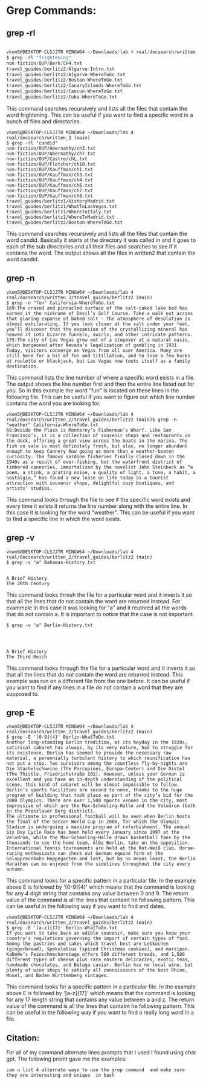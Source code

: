 # **Grep Commands:** 

## grep -rl 

``` c red

vkom5@DESKTOP-CL5JJTR MINGW64 ~/Downloads/lab 4 real/docsearch/written_2 (main)
$ grep -rl "frightening"
non-fiction/OUP/Berk/CH4.txt
travel_guides/berlitz2/Algarve-Intro.txt
travel_guides/berlitz2/Algarve-WhereToGo.txt
travel_guides/berlitz2/Boston-WhereToGo.txt
travel_guides/berlitz2/CanaryIslands-WhereToGo.txt
travel_guides/berlitz2/Cancun-WhereToGo.txt
travel_guides/berlitz2/Cuba-WhereToGo.txt
```
This command searches recursively and lists all the files that contain the word frightening. This can be useful if you want to find a specific word in a bunch of files and directories. 

```
vkom5@DESKTOP-CL5JJTR MINGW64 ~/Downloads/lab 4 real/docsearch/written_2 (main)
$ grep -rl "candid"
non-fiction/OUP/Abernathy/ch3.txt
non-fiction/OUP/Abernathy/ch7.txt
non-fiction/OUP/Castro/chL.txt
non-fiction/OUP/Fletcher/ch10.txt
non-fiction/OUP/Kauffman/ch1.txt
non-fiction/OUP/Kauffman/ch3.txt
non-fiction/OUP/Kauffman/ch4.txt
non-fiction/OUP/Kauffman/ch6.txt
non-fiction/OUP/Kauffman/ch7.txt
non-fiction/OUP/Kauffman/ch8.txt
travel_guides/berlitz1/HistoryMadrid.txt
travel_guides/berlitz1/WhatToLasVegas.txt
travel_guides/berlitz1/WhereToItaly.txt
travel_guides/berlitz1/WhereToMadrid.txt
travel_guides/berlitz2/Boston-WhereToGo.txt
```
This command searches recursively and lists all the files that contain the word candid. Basically it starts at the directory it was called in and it goes to each of the sub directories and all their files and searches to see if it contains the word. The output shows all the files in written2 that contain the word candid. 

## grep -n

```
vkom5@DESKTOP-CL5JJTR MINGW64 ~/Downloads/lab 4 real/docsearch/written_2/travel_guides/berlitz2 (main)
$ grep -n "fun" California-WhereToGo.txt
169:The crazed and pinnacled surface of the salt-caked lake bed has earned it the nickname of Devil’s Golf Course. Take a walk out across that glaring expanse of baked salt — the atmosphere of desolation is almost exhilarating. If you look closer at the salt under your feet, you’ll discover that the expansion of the crystallizing mineral has heaved it into bizarre funnels, swirls, and other intricate patterns.
175:The city of Las Vegas grew out of a stopover at a natural oasis, which burgeoned after Nevada’s legalization of gambling in 1931. Today, visitors converge on Vegas from all over America. Many are still here for a bit of fun and titillation, and to lose a few bucks at roulette or blackjack, but Las Vegas now touts itself as a family destination.
```
This command lists the line number of where a specific word exists in a file. The output shows the line number first and then the entire line listed out for you. So in this example the word "fun" is located on these lines in the following file. This can be useful if you want to figure out which line number contains the word you are looking for. 

```
vkom5@DESKTOP-CL5JJTR MINGW64 ~/Downloads/lab 4 real/docsearch/written_2/travel_guides/berlitz2 (main)$ grep -n "weather" California-WhereToGo.txt
68:Beside the Plaza is Monterey’s Fisherman’s Wharf. Like San Francisco’s, it is a collection of souvenir shops and restaurants on the dock, offering a great view across the boats in the marina. The fish on sale is most definitely fresh, but alas, no longer abundant enough to keep Cannery Row going as more than a weather-beaten curiosity. The famous sardine fisheries finally closed down in the 1940s as a result of over-fishing, but the waterfront district of timbered canneries, immortalized by the novelist John Steinbeck as “a poem, a stink, a grating noise, a quality of light, a tone, a habit, a nostalgia,” has found a new lease on life today as a tourist attraction with souvenir shops, delightful cozy boutiques, and artists’ studios.
```
This command looks through the file to see if the specific word exists and every time it exists it returns the line number along with the entire line. In this case it is looking for the word "weather". This can be useful if you want to find a specific line in which the word exists. 

## grep -v 

```
vkom5@DESKTOP-CL5JJTR MINGW64 ~/Downloads/lab 4 real/docsearch/written_2/travel_guides/berlitz2 (main)
$ grep -v "a" Bahamas-History.txt


A Brief History
The 20th Century

```

This command looks throuh the file for a particular word and it inverts it so that all the lines that do not contain the word are returned instead. For exammple in this case it was looking for "a" and it reutnred all the words that do not contain a. It is important to notice that the case is not important. 

```
$ grep -v "a" Berlin-History.txt 




A Brief History
The Third Reich

```

This command looks through the file for a particular word and it inverts it so that all the lines that do not contain the word are returned instead. This example was run on a different file from the one before. It can be useful if you want to find if any lines in a file do not contain a word that they are supposed to. 

## grep -E
```
vkom5@DESKTOP-CL5JJTR MINGW64 ~/Downloads/lab 4 real/docsearch/written_2/travel_guides/berlitz2 (main)
$ grep -E '[0-9]{4}' Berlin-WhatToDo.txt
Another long-standing Berlin tradition, at its heyday in the 1920s, satirical cabaret has always, by its very nature, had to struggle for its existence. Berlin has seemed to provide the necessary raw material, a perennially turbulent history to which reunification has not put a stop. Two survivors among the countless fly-by-nights are Die Stachelschweine (The Porcupines, Europa-Center) and Die Distel (The Thistle, Friedrichstraße 101). However, unless your German is excellent and you have an in-depth understanding of the political scene, this kind of cabaret will be almost impossible to follow.
Berlin’s sports facilities are second to none, thanks to the huge program of building that took place as part of the city’s bid for the 2000 Olympics. There are over 1,500 sports venues in the city, most impressive of which are the Max-Schmeling-Halle and the Velodrom (both in the Prenzlauer Berg district).
The ultimate in professional football will be seen when Berlin hosts the final of the Soccer World Cup in 2006, for which the Olympic Stadium is undergoing a massive program of refurbishment. The annual Six Day Cycle Race has been held every January since 1997 at the Velodrom, while the Max-Schmeling-Halle draws basketball fans by the thousands to see the home team, Alba Berlin, take on the opposition. International tennis tournaments are held at the Rot-Weiß club. Horse-racing enthusiasts can check out German equine form at the Galopprennbahn Hoppegarten and last, but by no means least, the Berlin Marathon can be enjoyed from the sidelines throughout the city every autumn.
```

This command looks for a specific pattern in a particular file. In the example above E is followed by '[0-9]{4}' which means that the command is looking for any 4 digit string that contains any value between 0 and 9. The return value of the command is all the lines that containt he following pattern. This can be useful in the following way if you want to find and dates. 

```
vkom5@DESKTOP-CL5JJTR MINGW64 ~/Downloads/lab 4 real/docsearch/written_2/travel_guides/berlitz2 (main)
$ grep -E '[a-z]{17}' Berlin-WhatToDo.txt
If you want to take back an edible souvenir, make sure you know your country’s regulations governing the import of certain types of food. Among the pastries and cakes which travel best are Lebkuchen (gingerbread), Spekulatius (spiced Christmas cookies), and marzipan. KaDeWe’s Feinschmeckeretage offers 500 different breads, and 1,500 different types of cheese plus rare eastern delicacies, exotic teas, handmade chocolates, and Beluga caviar. Berlin has no local wine, but plenty of wine shops to satisfy all connoisseurs of the best Rhine, Mosel, and Baden Württemberg vintages.
```
This command looks for a specific pattern in a particular file. In the example above E is followed by '[a-z]{17}' which means that the command is looking for any 17 length string that contains any value between a and z. The return value of the command is all the lines that containt he following pattern. This can be useful in the following way if you want to find a really long word in a file. 

## Citation: 
For all of my command alternate lines prompts that I used I found using chat gpt. The following promt  gave me the examples:
```
can u list 4 alternate ways to use the grep command  and make sure they are interesting and unique  in bash 
```
